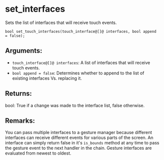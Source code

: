 # set_interfaces
Sets the list of interfaces that will receive touch events.

`bool set_touch_interfaces(touch_interface@[]@ interfaces, bool append = false);`

## Arguments:
* `touch_interface@[]@ interfaces`: A list of interfaces that will receive touch events.
* `bool append = false`: Determines whether to append to the list of existing interfaces Vs. replacing it.

## Returns:

bool: True if a change was made to the interface list, false otherwise.

## Remarks:
You can pass multiple interfaces to a gesture manager because different interfaces can receive different events for various parts of the screen. An interface can simply return false in it's `is_bounds` method at any time to pass the gesture event to the next handler in the chain. Gesture interfaces are evaluated from newest to oldest.
